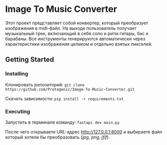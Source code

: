 # Image To Music Converter
Этот проект представляет собой конвертер, который преобразует изображения в midi-файл. На выходе пользователь получает музыкальный трек, включающий в себя соло и ритм гитары, бас и барабаны. Все инструменты генерируются автоматически через характеристики изображения целиком и отдельно взятых пикселей. 

## Getting Started

### Installing
Клонировать репозиторий:
``` git clone https://github.com/Protogenic/Image-To-Music-Converter.git ```

Скачать зависимости: ``` pip install -r requirements.txt ```

### Executing

Запустить в терминале команду: ```fastapi dev main.py ```

После чего открываете URL-адрес http://127.0.0.1:8000 и выбираете файл который хотели бы преобразовать (*jpg, png, jfif*).
